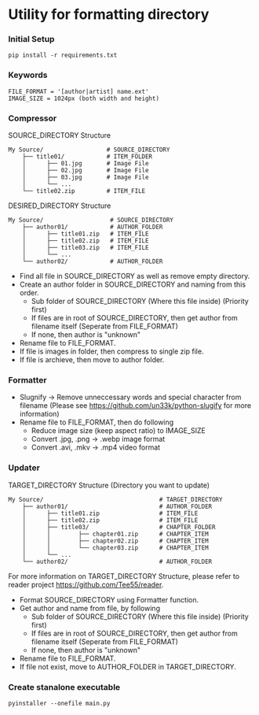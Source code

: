 # Utility for formatting directory

### Initial Setup
```
pip install -r requirements.txt
```

### Keywords
```
FILE_FORMAT = '[author|artist] name.ext'
IMAGE_SIZE = 1024px (both width and height)
```

### Compressor
SOURCE_DIRECTORY Structure
```
My Source/                  # SOURCE_DIRECTORY
    ├── title01/            # ITEM_FOLDER
    │      ├── 01.jpg       # Image File
    │      ├── 02.jpg       # Image File
    │      ├── 03.jpg       # Image File
    │      └── ...
    └── title02.zip         # ITEM_FILE
```

DESIRED_DIRECTORY Structure
```
My Source/                   # SOURCE_DIRECTORY
    ├── author01/            # AUTHOR_FOLDER
    │      ├── title01.zip   # ITEM_FILE
    │      ├── title02.zip   # ITEM_FILE
    │      ├── title03.zip   # ITEM_FILE
    │      └── ...
    └── author02/            # AUTHOR_FOLDER
```
* Find all file in SOURCE_DIRECTORY as well as remove empty directory.
* Create an author folder in SOURCE_DIRECTORY and naming from this order.
    * Sub folder of SOURCE_DIRECTORY (Where this file inside) (Priority first)
    * If files are in root of SOURCE_DIRECTORY, then get author from filename itself (Seperate from FILE_FORMAT)
    * If none, then author is "unknown"
* Rename file to FILE_FORMAT. 
* If file is images in folder, then compress to single zip file.
* If file is archieve, then move to author folder.

### Formatter
* Slugnify -> Remove unneccessary words and special character from filename (Please see https://github.com/un33k/python-slugify for more information)
* Rename file to FILE_FORMAT, then do following
    * Reduce image size (keep aspect ratio) to IMAGE_SIZE
    * Convert .jpg, .png -> .webp image format
    * Convert .avi, .mkv -> .mp4 video format

### Updater
TARGET_DIRECTORY Structure (Directory you want to update)
```
My Source/                                 # TARGET_DIRECTORY
    ├── author01/                          # AUTHOR_FOLDER
    │      ├── title01.zip                 # ITEM_FILE
    │      ├── title02.zip                 # ITEM_FILE
    │      ├── title03/                    # CHAPTER_FOLDER
    │      │        ├── chapter01.zip      # CHAPTER_ITEM
    │      │        ├── chapter02.zip      # CHAPTER_ITEM
    │      │        └── chapter03.zip      # CHAPTER_ITEM
    │      └── ...      
    └── author02/                          # AUTHOR_FOLDER
```
For more information on TARGET_DIRECTORY Structure, please refer to reader project https://github.com/Tee55/reader.

* Format SOURCE_DIRECTORY using Formatter function.
* Get author and name from file, by following
    * Sub folder of SOURCE_DIRECTORY (Where this file inside) (Priority first)
    * If files are in root of SOURCE_DIRECTORY, then get author from filename itself (Seperate from FILE_FORMAT)
    * If none, then author is "unknown"
* Rename file to FILE_FORMAT.
* If file not exist, move to AUTHOR_FOLDER in TARGET_DIRECTORY.

### Create stanalone executable
```
pyinstaller --onefile main.py
```
